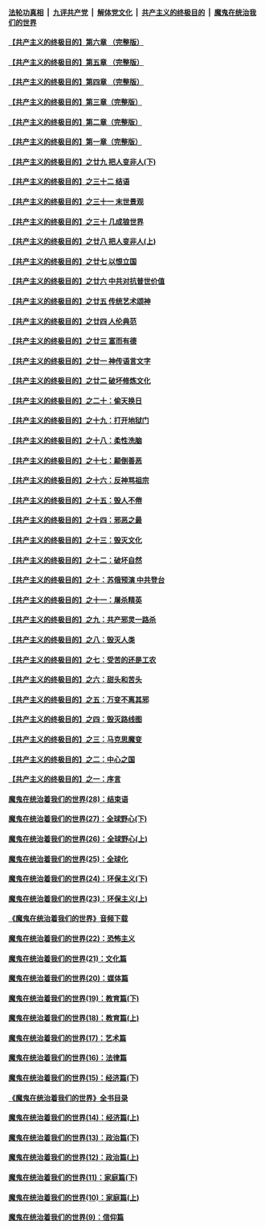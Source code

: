 ####  [法轮功真相](../../../../basic/blob/master/README.md?t=04290301) &nbsp;|&nbsp; [九评共产党](../../../../9ping.md/blob/master/README.md?t=04290301) &nbsp;|&nbsp; [解体党文化](../../../../jtdwh.md/blob/master/README.md?t=04290301)  &nbsp;|&nbsp; [共产主义的终极目的](../../../../gczydzjmd.md/blob/master/README.md?t=04290301) &nbsp;|&nbsp; [魔鬼在统治我们的世界](../../../../mgztzwmdsj.md/blob/master/README.md?t=04290301) 

#### [【共产主义的终极目的】第六章 （完整版）](../pages/nsc422/n11428913.md?t=04290301) 

#### [【共产主义的终极目的】第五章 （完整版）](../pages/nsc422/n11428912.md?t=04290301) 

#### [【共产主义的终极目的】第四章 （完整版）](../pages/nsc422/n11428907.md?t=04290301) 

#### [【共产主义的终极目的】第三章（完整版）](../pages/nsc422/n11428848.md?t=04290301) 

#### [【共产主义的终极目的】第二章（完整版）](../pages/nsc422/n11428831.md?t=04290301) 

#### [【共产主义的终极目的】第一章（完整版）](../pages/nsc422/n11417651.md?t=04290301) 

#### [【共产主义的终极目的】之廿九 把人变非人(下)](../pages/nsc422/n11344140.md?t=04290301) 

#### [【共产主义的终极目的】之三十二 结语](../pages/nsc422/n11360535.md?t=04290301) 

#### [【共产主义的终极目的】之三十一 末世景观](../pages/nsc422/n11351129.md?t=04290301) 

#### [【共产主义的终极目的】之三十 几成狼世界](../pages/nsc422/n11348280.md?t=04290301) 

#### [【共产主义的终极目的】之廿八 把人变非人(上)](../pages/nsc422/n11340492.md?t=04290301) 

#### [【共产主义的终极目的】之廿七 以恨立国](../pages/nsc422/n11336944.md?t=04290301) 

#### [【共产主义的终极目的】之廿六 中共对抗普世价值](../pages/nsc422/n11324785.md?t=04290301) 

#### [【共产主义的终极目的】之廿五 传统艺术颂神](../pages/nsc422/n11296396.md?t=04290301) 

#### [【共产主义的终极目的】之廿四 人伦典范](../pages/nsc422/n11296397.md?t=04290301) 

#### [【共产主义的终极目的】之廿三 富而有德](../pages/nsc422/n11283598.md?t=04290301) 

#### [【共产主义的终极目的】之廿一 神传语言文字](../pages/nsc422/n11263265.md?t=04290301) 

#### [【共产主义的终极目的】之廿二 破坏修炼文化](../pages/nsc422/n11245728.md?t=04290301) 

#### [【共产主义的终极目的】之二十：偷天换日](../pages/nsc422/n11238846.md?t=04290301) 

#### [【共产主义的终极目的】之十九：打开地狱门](../pages/nsc422/n11206376.md?t=04290301) 

#### [【共产主义的终极目的】之十八：柔性洗脑](../pages/nsc422/n11199994.md?t=04290301) 

#### [【共产主义的终极目的】之十七：颠倒善恶](../pages/nsc422/n11179782.md?t=04290301) 

#### [【共产主义的终极目的】之十六：反神骂祖宗](../pages/nsc422/n11166798.md?t=04290301) 

#### [【共产主义的终极目的】之十五：毁人不倦](../pages/nsc422/n11166792.md?t=04290301) 

#### [【共产主义的终极目的】之十四：邪恶之最](../pages/nsc422/n11150249.md?t=04290301) 

#### [【共产主义的终极目的】之十三：毁灭文化](../pages/nsc422/n11135227.md?t=04290301) 

#### [【共产主义的终极目的】之十二：破坏自然](../pages/nsc422/n11135214.md?t=04290301) 

#### [【共产主义的终极目的】之十：苏俄预演 中共登台](../pages/nsc422/n11118424.md?t=04290301) 

#### [【共产主义的终极目的】之十一：屠杀精英](../pages/nsc422/n11118442.md?t=04290301) 

#### [【共产主义的终极目的】之九：共产邪灵一路杀](../pages/nsc422/n11114139.md?t=04290301) 

#### [【共产主义的终极目的】之八：毁灭人类](../pages/nsc422/n11108503.md?t=04290301) 

#### [【共产主义的终极目的】之七：受苦的还是工农](../pages/nsc422/n11101809.md?t=04290301) 

#### [【共产主义的终极目的】之六：甜头和苦头](../pages/nsc422/n11096971.md?t=04290301) 

#### [【共产主义的终极目的】之五：万变不离其邪](../pages/nsc422/n11091285.md?t=04290301) 

#### [【共产主义的终极目的】之四：毁灭路线图](../pages/nsc422/n11086284.md?t=04290301) 

#### [【共产主义的终极目的】之三：马克思魔变](../pages/nsc422/n11061941.md?t=04290301) 

#### [【共产主义的终极目的】之二：中心之国](../pages/nsc422/n11047728.md?t=04290301) 

#### [【共产主义的终极目的】之一：序言](../pages/nsc422/n11086077.md?t=04290301) 

#### [魔鬼在统治着我们的世界(28)：结束语](../pages/nsc422/n10936246.md?t=04290301) 

#### [魔鬼在统治着我们的世界(27)：全球野心(下)](../pages/nsc422/n10928319.md?t=04290301) 

#### [魔鬼在统治着我们的世界(26)：全球野心(上)](../pages/nsc422/n10900318.md?t=04290301) 

#### [魔鬼在统治着我们的世界(25)：全球化](../pages/nsc422/n10788205.md?t=04290301) 

#### [魔鬼在统治着我们的世界(24)：环保主义(下)](../pages/nsc422/n10695307.md?t=04290301) 

#### [魔鬼在统治着我们的世界(23)：环保主义(上)](../pages/nsc422/n10688613.md?t=04290301) 

#### [《魔鬼在统治着我们的世界》音频下载](../pages/nsc422/n10635553.md?t=04290301) 

#### [魔鬼在统治着我们的世界(22)：恐怖主义](../pages/nsc422/n10614727.md?t=04290301) 

#### [魔鬼在统治着我们的世界(21)：文化篇](../pages/nsc422/n10597706.md?t=04290301) 

#### [魔鬼在统治着我们的世界(20)：媒体篇](../pages/nsc422/n10586579.md?t=04290301) 

#### [魔鬼在统治着我们的世界(19)：教育篇(下)](../pages/nsc422/n10564808.md?t=04290301) 

#### [魔鬼在统治着我们的世界(18)：教育篇(上)](../pages/nsc422/n10526970.md?t=04290301) 

#### [魔鬼在统治着我们的世界(17)：艺术篇](../pages/nsc422/n10499093.md?t=04290301) 

#### [魔鬼在统治着我们的世界(16)：法律篇](../pages/nsc422/n10485969.md?t=04290301) 

#### [魔鬼在统治着我们的世界(15)：经济篇(下)](../pages/nsc422/n10469975.md?t=04290301) 

#### [《魔鬼在统治着我们的世界》全书目录](../pages/nsc422/n10464261.md?t=04290301) 

#### [魔鬼在统治着我们的世界(14)：经济篇(上)](../pages/nsc422/n10457370.md?t=04290301) 

#### [魔鬼在统治着我们的世界(13)：政治篇(下)](../pages/nsc422/n10448270.md?t=04290301) 

#### [魔鬼在统治着我们的世界(12)：政治篇(上)](../pages/nsc422/n10444576.md?t=04290301) 

#### [魔鬼在统治着我们的世界(11)：家庭篇(下)](../pages/nsc422/n10440961.md?t=04290301) 

#### [魔鬼在统治着我们的世界(10)：家庭篇(上)](../pages/nsc422/n10435448.md?t=04290301) 

#### [魔鬼在统治着我们的世界(9)：信仰篇](../pages/nsc422/n10432159.md?t=04290301) 

